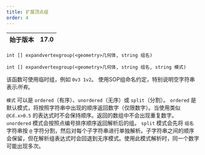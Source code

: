 ```yaml
---
title: 扩展顶点组
order: 4
---
```


| 始于版本 | 17.0 |
| --- | --- |

`int [] expandvertexgroup(<geometry>几何体, string 组名)`

`int [] expandvertexgroup(<geometry>几何体, string 组名, string 模式)`

该函数可使用临时组，例如 `0v3 1v2`。
使用SOP组命名约定，特别说明空字符串表示*所有*。

`模式` 可以是 `ordered`（有序）、`unordered`（无序）或 `split`（分割）。
`ordered` 是默认模式，将按照字符串中出现的顺序返回数字（仅限数字）。当使用类似 `@Cd.x>0.5` 的表达式时不会保持顺序。返回的数组中不会出现重复数字。
`unordered` 模式会按照点编号排序顺序返回解析后的组。
`split` 模式会先将 `组名` 字符串按 `@` 字符分割，然后对每个子字符串进行单独解析。子字符串之间的顺序会保留，但在解析组表达式时会回退到无序模式。使用此模式解析时，同一个数字可能出现多次。